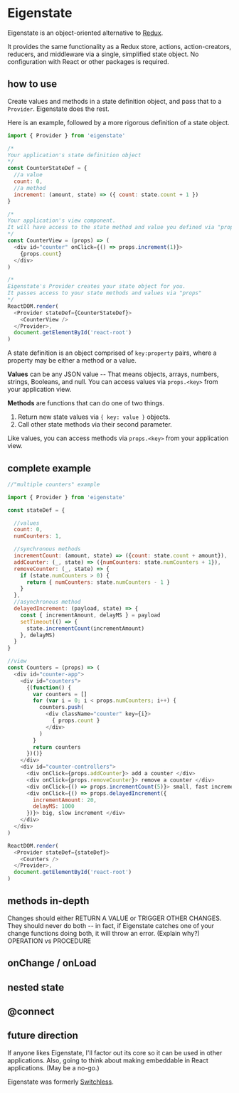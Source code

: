# Eigenstate

Eigenstate is an object-oriented alternative to [Redux](https://github.com/reactjs/redux).

It provides the same functionality as a Redux store, actions, action-creators, reducers, and middleware via a single, simplified state object. No configuration with React or other packages is required.

## how to use

Create values and methods in a state definition object, and pass that to a ```Provider```. Eigenstate does the rest.

Here is an example, followed by a more rigorous definition of a state object.

```js
import { Provider } from 'eigenstate'

/*
Your application's state definition object
*/
const CounterStateDef = {
  //a value
  count: 0,
  //a method
  increment: (amount, state) => ({ count: state.count + 1 })
}

/*
Your application's view component.
It will have access to the state method and value you defined via "props"
*/
const CounterView = (props) => (
  <div id="counter" onClick={() => props.increment(1)}>
    {props.count}
  </div>
)

/*
Eigenstate's Provider creates your state object for you.
It passes access to your state methods and values via "props"
*/
ReactDOM.render(
  <Provider stateDef={CounterStateDef}>
    <CounterView />
  </Provider>,
  document.getElementById('react-root')  
)
```

A state definition is an object comprised of ```key:property``` pairs, where a property may be either a method or a value.

**Values** can be any JSON value -- That means objects, arrays, numbers, strings, Booleans, and null. You can access values via ```props.<key>``` from your application view.

**Methods** are functions that can do one of two things.
1. Return new state values via ```{ key: value }``` objects.
2. Call other state methods via their second parameter.

Like values, you can access methods via ```props.<key>``` from your application view.

## complete example

```js
//"multiple counters" example

import { Provider } from 'eigenstate'

const stateDef = {

  //values
  count: 0,
  numCounters: 1,

  //synchronous methods
  incrementCount: (amount, state) => ({count: state.count + amount}),
  addCounter: (_, state) => ({numCounters: state.numCounters + 1}),
  removeCounter: (_, state) => {
    if (state.numCounters > 0) {
      return { numCounters: state.numCounters - 1 }
    }
  },
  //asynchronous method
  delayedIncrement: (payload, state) => {
    const { incrementAmount, delayMS } = payload
    setTimeout(() => {
      state.incrementCount(incrementAmount)
    }, delayMS)
  }
}

//view
const Counters = (props) => (
  <div id="counter-app">
    <div id="counters">
      {(function() {
        var counters = []
        for (var i = 0; i < props.numCounters; i++) {
          counters.push(
            <div className="counter" key={i}>
              { props.count }
            </div>
          )
        }
        return counters
      })()}
    </div>  
    <div id="counter-controllers">
      <div onClick={props.addCounter}> add a counter </div>
      <div onClick={props.removeCounter}> remove a counter </div>
      <div onClick={() => props.incrementCount(5)}> small, fast increment </div>
      <div onClick={() => props.delayedIncrement({
        incrementAmount: 20,
        delayMS: 1000
      })}> big, slow increment </div>
    </div>
  </div>
)

ReactDOM.render(
  <Provider stateDef={stateDef}>
    <Counters />
  </Provider>,
  document.getElementById('react-root')  
)
```

## methods in-depth


Changes should either RETURN A VALUE or TRIGGER OTHER CHANGES. They should never do both -- in fact, if Eigenstate catches one of your change functions doing both, it will throw an error. (Explain why?)
OPERATION vs PROCEDURE


## onChange / onLoad

## nested state

## @connect

## future direction
If anyone likes Eigenstate, I'll factor out its core so it can be used in other applications.
Also, going to think about making embeddable in React applications. (May be a no-go.)


Eigenstate was formerly [Switchless](https://github.com/8balloon/switchless).
